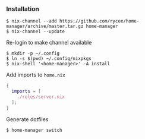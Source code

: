### Installation

```console
$ nix-channel --add https://github.com/rycee/home-manager/archive/master.tar.gz home-manager
$ nix-channel --update
```

Re-login to make channel available

```console
$ mkdir -p ~/.config
$ ln -s $(pwd) ~/.config/nixpkgs
$ nix-shell '<home-manager>' -A install
```

Add imports to `home.nix`

```nix
{
  imports = [
    ./roles/server.nix
  ]; 
}
```

Generate dotfiles

```
$ home-manager switch
```
